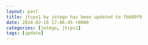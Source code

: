```yaml
---
layout: post
title: jtcps1 by jotego has been updated to fbb89f0
date: 2024-02-16 17:06:45 +0000
categories: [jotego, jtcps1]
tags: [update]
---
```


